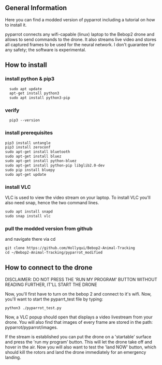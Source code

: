 ## General Information

Here you can find a modded version of pyparrot including a tutorial on how to install it.

pyparrot connects any wifi-capable (linux) laptop to the Bebop2 drone and allows to send commands to the drone. 
It also streams live video and stores all captured frames to be used for the neural network. I don't guarantee for any safety;
the software is experimental.

## How to install

### install python & pip3
```markdown
  sudo apt update
  apt-get install python3
  sudo apt install python3-pip
```
### verify
```markdown
  pip3 --version 
```
### install prerequisites

```markdown
pip3 install untangle
pip3 install zeroconf
sudo apt-get install bluetooth
sudo apt-get install bluez
sudo apt-get install python-bluez
sudo apt-get install python-pip libglib2.0-dev
sudo pip install bluepy
sudo apt-get update
```

### install VLC
VLC is used to view the video stream on your laptop. To install VLC you'll also need snap, hence the two command lines.

```markdown
sudo apt install snapd
sudo snap install vlc
```

### pull the modded version from github

and navigate there via cd

```markdown
git clone https://github.com/Hollyqui/Bebop2-Animal-Tracking
cd ~/Bebop2-Animal-Tracking/pyparrot_modified
```

## How to connect to the drone

DISCLAIMER: DO NOT PRESS THE 'RUN MY PROGRAM' BUTTON WITHOUT READING FURTHER, IT'LL START THE DRONE

Now, you'll first have to turn on the bebop 2 and connect to it's wifi. Now, you'll want to start the pyparrt_test file by typing:

```markdown
python3 ./pyparrot_test.py
```
Now, a VLC popup should open that displays a video livestream from your drone. You will also find that images of every frame are stored in the path: pyparrot/pyparrot/images.

If the stream is established you can put the drone on a 'startable' surface and press the 'run my program' button. This will let the drone take off and hover in the air. 
Now you will also want to test the 'land NOW' button, which should kill the rotors and land the drone immediately for an emergency landing.
